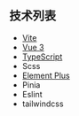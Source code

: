 
## 技术列表
- [Vite](https://cn.vitejs.dev/)
- [Vue 3](https://v3.cn.vuejs.org/)
- [TypeScript](https://www.typescriptlang.org/)
- Scss
- [Element Plus](https://element-plus.gitee.io/)
- Pinia
- Eslint
- tailwindcss




